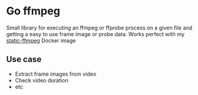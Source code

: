 # Go ffmpeg

Small library for executing an ffmpeg or ffprobe process on a given file and getting a easy to use frame image or probe data. Works perfect with my [static-ffmpeg](`https://hub.docker.com/repository/docker/ilovelili/static-ffmpeg`) Docker image

## Use case

- Extract frame images from video
- Check video duration
- etc
